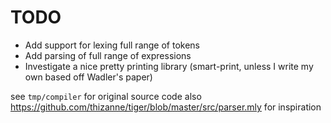 TODO
======================================

 * Add support for lexing full range of tokens
 * Add parsing of full range of expressions
 * Investigate a nice pretty printing library (smart-print, unless I write my own based off Wadler's paper)

see `tmp/compiler` for original source code
also https://github.com/thizanne/tiger/blob/master/src/parser.mly for inspiration
